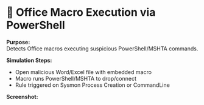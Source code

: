 # 📄 Office Macro Execution via PowerShell

**Purpose:**  
Detects Office macros executing suspicious PowerShell/MSHTA commands.

**Simulation Steps:**  
- Open malicious Word/Excel file with embedded macro
- Macro runs PowerShell/MSHTA to drop/connect
- Rule triggered on Sysmon Process Creation or CommandLine

**Screenshot:**  
